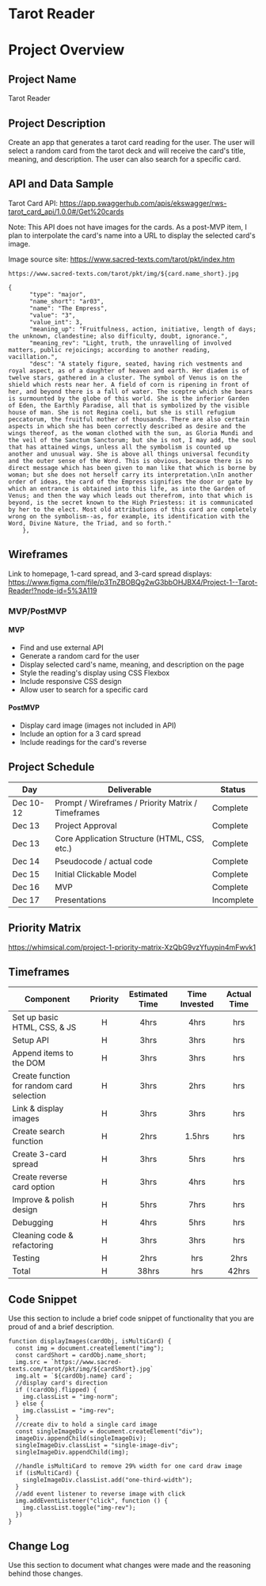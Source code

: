 # Tarot Reader

# Project Overview

## Project Name

Tarot Reader 

## Project Description

Create an app that generates a tarot card reading for the user. The user will select a random card from the tarot deck and will receive the card's title, meaning, and description. The user can also search for a specific card. 


## API and Data Sample

Tarot Card API: https://app.swaggerhub.com/apis/ekswagger/rws-tarot_card_api/1.0.0#/Get%20cards

Note: This API does not have images for the cards. As a post-MVP item, I plan to interpolate the card's name into a URL to display the selected card's image. 

Image source site: https://www.sacred-texts.com/tarot/pkt/index.htm

`https://www.sacred-texts.com/tarot/pkt/img/${card.name_short}.jpg`



```
{
      "type": "major",
      "name_short": "ar03",
      "name": "The Empress",
      "value": "3",
      "value_int": 3,
      "meaning_up": "Fruitfulness, action, initiative, length of days; the unknown, clandestine; also difficulty, doubt, ignorance.",
      "meaning_rev": "Light, truth, the unravelling of involved matters, public rejoicings; according to another reading, vacillation.",
      "desc": "A stately figure, seated, having rich vestments and royal aspect, as of a daughter of heaven and earth. Her diadem is of twelve stars, gathered in a cluster. The symbol of Venus is on the shield which rests near her. A field of corn is ripening in front of her, and beyond there is a fall of water. The sceptre which she bears is surmounted by the globe of this world. She is the inferior Garden of Eden, the Earthly Paradise, all that is symbolized by the visible house of man. She is not Regina coeli, but she is still refugium peccatorum, the fruitful mother of thousands. There are also certain aspects in which she has been correctly described as desire and the wings thereof, as the woman clothed with the sun, as Gloria Mundi and the veil of the Sanctum Sanctorum; but she is not, I may add, the soul that has attained wings, unless all the symbolism is counted up another and unusual way. She is above all things universal fecundity and the outer sense of the Word. This is obvious, because there is no direct message which has been given to man like that which is borne by woman; but she does not herself carry its interpretation.\nIn another order of ideas, the card of the Empress signifies the door or gate by which an entrance is obtained into this life, as into the Garden of Venus; and then the way which leads out therefrom, into that which is beyond, is the secret known to the High Priestess: it is communicated by her to the elect. Most old attributions of this card are completely wrong on the symbolism--as, for example, its identification with the Word, Divine Nature, the Triad, and so forth."
    },
```
## Wireframes

Link to homepage, 1-card spread, and 3-card spread displays: 
https://www.figma.com/file/p3TnZBOBQg2wG3bbOHJBX4/Project-1--Tarot-Reader!?node-id=5%3A119

### MVP/PostMVP

#### MVP 

- Find and use external API
- Generate a random card for the user
- Display selected card's name, meaning, and description on the page
- Style the reading's display using CSS Flexbox
- Include responsive CSS design 
- Allow user to search for a specific card

#### PostMVP  
- Display card image (images not included in API)
- Include an option for a 3 card spread
- Include readings for the card's reverse

## Project Schedule
  
|  Day | Deliverable | Status
|---|---| ---|
|Dec 10-12| Prompt / Wireframes / Priority Matrix / Timeframes | Complete
|Dec 13| Project Approval | Complete
|Dec 13| Core Application Structure (HTML, CSS, etc.) | Complete
|Dec 14| Pseudocode / actual code | Complete
|Dec 15| Initial Clickable Model  | Complete
|Dec 16| MVP | Complete
|Dec 17| Presentations | Incomplete



## Priority Matrix
https://whimsical.com/project-1-priority-matrix-XzQbG9vzYfuypin4mFwvk1


## Timeframes
| Component | Priority | Estimated Time | Time Invested | Actual Time |
| --- | :---: |  :---: | :---: | :---: |
| Set up basic HTML, CSS, & JS | H | 4hrs|  4hrs |  hrs |
| Setup API | H | 3hrs| 3hrs | hrs |
| Append items to the DOM | H | 3hrs| 3hrs | hrs |
| Create function for random card selection| H | 3hrs| 2hrs | hrs |
| Link & display images | H | 3hrs| 3hrs | hrs |
| Create search function | H | 2hrs| 1.5hrs | hrs |
| Create 3-card spread | H | 3hrs| 5hrs | hrs |
| Create reverse card option | H | 3hrs| 4hrs | hrs |
| Improve & polish design | H | 5hrs| 7hrs | hrs |
| Debugging | H | 4hrs| 5hrs | hrs |
| Cleaning code & refactoring| H | 3hrs| 3hrs | hrs |
| Testing | H | 2hrs| hrs | 2hrs |
| Total | H | 38hrs| hrs | 42hrs |

## Code Snippet

Use this section to include a brief code snippet of functionality that you are proud of and a brief description.  

```
function displayImages(cardObj, isMultiCard) {
  const img = document.createElement("img");
  const cardShort = cardObj.name_short;
  img.src = `https://www.sacred-texts.com/tarot/pkt/img/${cardShort}.jpg`
  img.alt = `${cardObj.name} card`;
  //display card's direction 
  if (!cardObj.flipped) {
    img.classList = "img-norm";
  } else {
    img.classList = "img-rev";
  }
  //create div to hold a single card image
  const singleImageDiv = document.createElement("div");
  imageDiv.appendChild(singleImageDiv);
  singleImageDiv.classList = "single-image-div";
  singleImageDiv.appendChild(img);

  //handle isMultiCard to remove 29% width for one card draw image
  if (isMultiCard) {
    singleImageDiv.classList.add("one-third-width");
  }
  //add event listener to reverse image with click
  img.addEventListener("click", function () {
    img.classList.toggle("img-rev");
  })
}
```

## Change Log
 Use this section to document what changes were made and the reasoning behind those changes.  
